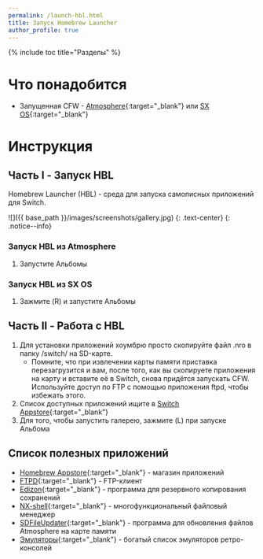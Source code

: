```yaml
---
permalink: /launch-hbl.html
title: Запуск Homebrew Launcher
author_profile: true
---
```

{% include toc title="Разделы" %}

# Что понадобится

* Запущенная CFW - [Atmosphere](atmos){:target="_blank"} или [SX OS](sxos){:target="_blank"}

# Инструкция

## Часть I - Запуск HBL

Homebrew Launcher (HBL) - среда для запуска самописных приложений для Switch. 

![]({{ base_path }}/images/screenshots/gallery.jpg) 
{: .text-center}
{: .notice--info}

### Запуск HBL из Atmosphere 

1. Запустите Альбомы

### Запуск HBL из SX OS

1. Зажмите (R) и запустите Альбомы

## Часть II - Работа с HBL

1. Для установки приложений хоумбрю просто скопируйте файл .nro в папку /switch/ на SD-карте.
	* Помните, что при извлечении карты памяти приставка перезагрузится и вам, после того, как вы скопируете приложения на карту и вставите её в Switch, снова придётся запускать CFW. Используйте доступ по FTP с помощью приложения ftpd, чтобы избежать этого.
1. Список доступных приложений ищите в [Switch Appstore](https://www.switchbru.com/appstore/#/){:target="_blank"}
1. Для того, чтобы запустить галерею, зажмите (L) при запуске Альбома

## Список полезных приложений 

* [Homebrew Appstore](https://www.switchbru.com/appstore/#/app/appstore){:target="_blank"} - магазин приложений
* [FTPD](https://www.switchbru.com/appstore/#/app/ftpd){:target="_blank"} - FTP-клиент
* [Edizon](https://www.switchbru.com/appstore/#/app/Edizon){:target="_blank"} - программа для резервного копирования сохранений
* [NX-shell](https://www.switchbru.com/appstore/#/app/NX-shell){:target="_blank"} - многофункциональный файловый менеджер 
* [SDFileUpdater](https://www.switchbru.com/appstore/#/app/SDFileUpdater){:target="_blank"} - программа для обновления файлов Atmosphere на карте памяти
* [Эмуляторы](https://www.switchbru.com/appstore/#/category/emulators){:target="_blank"} - богатый список эмуляторов ретро-консолей